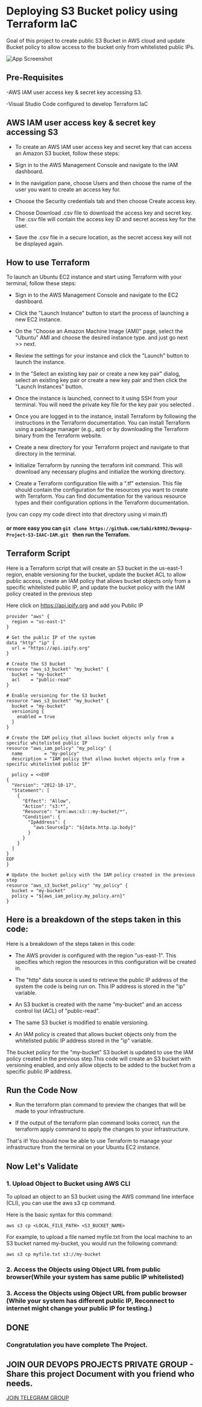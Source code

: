 
# Deploying S3 Bucket policy using Terraform IaC

Goal of this project to create public S3 Bucket in AWS cloud and update Bucket policy to allow access to the bucket only from whitelisted public IPs.





![App Screenshot](https://i.ibb.co/PzTp9kb/public-bucket.png)


## Pre-Requisites



-AWS IAM user access key & secret key accessing S3.

-Visual Studio Code configured to develop Terraform IaC


## AWS IAM user access key & secret key accessing S3

- To create an AWS IAM user access key and secret key that can access an Amazon S3 bucket, follow these steps:

- Sign in to the AWS Management Console and navigate to the IAM dashboard.

- In the navigation pane, choose Users and then choose the name of the user you want to create an access key for.

- Choose the Security credentials tab and then choose Create access key.

- Choose Download .csv file to download the access key and secret key. The .csv file will contain the access key ID and secret access key for the user.

- Save the .csv file in a secure location, as the secret access key will not be displayed again.



## How to use Terraform

To launch an Ubuntu EC2 instance and start using Terraform with your terminal, follow these steps:

- Sign in to the AWS Management Console and navigate to the EC2 dashboard.

- Click the "Launch Instance" button to start the process of launching a new EC2 instance.

- On the "Choose an Amazon Machine Image (AMI)" page, select the "Ubuntu" AMI and choose the desired instance type.
and just go next >> next.

- Review the settings for your instance and click the "Launch" button to launch the instance.

- In the "Select an existing key pair or create a new key pair" dialog, select an existing key pair or create a new key pair and then click the "Launch Instances" button.

- Once the instance is launched, connect to it using SSH from your terminal. You will need the private key file for the key pair you selected .

- Once you are logged in to the instance, install Terraform by following the instructions in the Terraform documentation. You can install Terraform using a package manager (e.g., apt) or by downloading the Terraform binary from the Terraform website.

- Create a new directory for your Terraform project and navigate to that directory in the terminal.

- Initialize Terraform by running the terraform init command. This will download any necessary plugins and initialize the working directory.

- Create a Terraform configuration file with a ".tf" extension. This file should contain the configuration for the resources you want to create with Terraform. You can find documentation for the various resource types and their configuration options in the Terraform documentation.

(you can copy my code direct into that directory using vi main.tf)
#### or more easy you can ```git clone https://github.com/Sabirk8992/Devopsp-Project-S3-IAAC-IAM.git ```    then run the Terrafom.




## Terraform Script

Here is a Terraform script that will create an S3 bucket in the us-east-1 region, enable versioning for the bucket, update the bucket ACL to allow public access, create an IAM policy that allows bucket objects only from a specific whitelisted public IP, and update the bucket policy with the IAM policy created in the previous step

Here click on https://api.ipify.org and add you Public IP 




```
provider "aws" {           
  region = "us-east-1"
}

# Get the public IP of the system
data "http" "ip" {
  url = "https://api.ipify.org"
}

# Create the S3 bucket
resource "aws_s3_bucket" "my_bucket" {
  bucket = "my-bucket"
  acl    = "public-read"
}

# Enable versioning for the S3 bucket
resource "aws_s3_bucket" "my_bucket" {
  bucket = "my-bucket"
  versioning {
    enabled = true
  }
}

# Create the IAM policy that allows bucket objects only from a specific whitelisted public IP
resource "aws_iam_policy" "my_policy" {
  name        = "my-policy"
  description = "IAM policy that allows bucket objects only from a specific whitelisted public IP"

  policy = <<EOF
{
  "Version": "2012-10-17",
  "Statement": [
    {
      "Effect": "Allow",
      "Action": "s3:*",
      "Resource": "arn:aws:s3:::my-bucket/*",
      "Condition": {
        "IpAddress": {
          "aws:SourceIp": "${data.http.ip.body}"
        }
      }
    }
  ]
}
EOF
}

# Update the bucket policy with the IAM policy created in the previous step
resource "aws_s3_bucket_policy" "my_policy" {
  bucket = "my-bucket"
  policy = "${aws_iam_policy.my_policy.arn}"
}

```
    
## Here is a breakdown of the steps taken in this code:


Here is a breakdown of the steps taken in this code:

- The AWS provider is configured with the region "us-east-1". This specifies which region the resources in this configuration will be created in.

- The "http" data source is used to retrieve the public IP address of the system the code is being run on. This IP address is stored in the "ip" variable.

- An S3 bucket is created with the name "my-bucket" and an access control list (ACL) of "public-read".

- The same S3 bucket is modified to enable versioning.

- An IAM policy is created that allows bucket objects only from the whitelisted public IP address stored in the "ip" variable.

The bucket policy for the "my-bucket" S3 bucket is updated to use the IAM policy created in the previous step.This code will create an S3 bucket with versioning enabled, and only allow objects to be added to the bucket from a specific public IP address.

## Run the Code Now

- Run the terraform plan command to preview the changes that will be made to your infrastructure.

- If the output of the terraform plan command looks correct, run the terraform apply command to apply the changes to your infrastructure.

That's it! You should now be able to use Terraform to manage your infrastructure from the terminal on your Ubuntu EC2 instance.


## Now Let's Validate

### 1. Upload Object to Bucket using AWS CLI

To upload an object to an S3 bucket using the AWS command line interface (CLI), you can use the aws s3 cp command.

Here is the basic syntax for this command:


```aws s3 cp <LOCAL_FILE_PATH> <S3_BUCKET_NAME>```

For example, to upload a file named myfile.txt from the local machine to an S3 bucket named my-bucket, you would run the following command:


```aws s3 cp myfile.txt s3://my-bucket```

### 2. Access the Objects using Object URL from public browser(While your system has same public IP whitelisted)
### 3. Access the Objects using Object URL from public browser (While your system has different public IP, Reconnect to internet might change your public IP for testing.)

## DONE

### Congratulation you have complete The Project.
## JOIN OUR DEVOPS PROJECTS PRIVATE GROUP - Share this project Document with you friend who needs.

[JOIN TELEGRAM GROUP](https://t.me/+EVZLmMA8SpoxMjE1)

